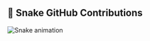 ## 🐍 Snake GitHub Contributions

![Snake animation](https://raw.githubusercontent.com/khelifiwaleed/snk/output/github-contribution-grid-snake.svg)
